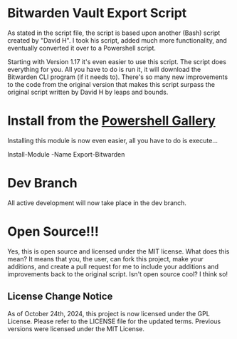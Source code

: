 # Bitwarden Vault Export Script
As stated in the script file, the script is based upon another (Bash) script created by "David H". I took his script, added much more functionality, and eventually converted it over to a Powershell script.

Starting with Version 1.17 it's even easier to use this script. The script does everything for you. All you have to do is run it, it will download the Bitwarden CLI program (if it needs to). There's so many new improvements to the code from the original version that makes this script surpass the original script written by David H by leaps and bounds.

# Install from the <a href="https://www.powershellgallery.com/packages/Export-Bitwarden">Powershell Gallery</a>
Installing this module is now even easier, all you have to do is execute...

Install-Module -Name Export-Bitwarden

# Dev Branch
All active development will now take place in the dev branch.

# Open Source!!!
Yes, this is open source and licensed under the MIT license. What does this mean? It means that you, the user, can fork this project, make your additions, and create a pull request for me to include your additions and improvements back to the original script. Isn't open source cool? I think so!

## License Change Notice
As of October 24th, 2024, this project is now licensed under the GPL License. 
Please refer to the LICENSE file for the updated terms. Previous versions were licensed under the MIT License.
